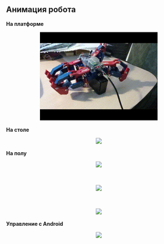 ## Анимация робота

**На платформе**
<figure>
   <p align="center">
      <img src="https://github.com/dr-number/Spider2024_410_bluethooth_LKM/blob/main/for_read_me/gifs/1_in_platform.gif">
   </p>
</figure>

**На столе**
<p align="center">
   <img src="https://raw.githubusercontent.com/dr-number/prog_lan_lar_larionov_lab_1_linear_processing/master/screens/2_in_table.gif">
</p>

**На полу**
<p align="center">
   <img src="https://raw.githubusercontent.com/dr-number/prog_lan_lar_larionov_lab_1_linear_processing/master/screens/3_in_ground_1.gif">
</p>
</br>
<p align="center">
   <img src="https://raw.githubusercontent.com/dr-number/prog_lan_lar_larionov_lab_1_linear_processing/master/screens/4_in_ground_2.gif">
</p>
</br>
<p align="center">
   <img src="https://raw.githubusercontent.com/dr-number/prog_lan_lar_larionov_lab_1_linear_processing/master/screens/5_in_ground_3.gif">
</p>

**Управление с Android**
<p align="center">
   <img src="https://raw.githubusercontent.com/dr-number/prog_lan_lar_larionov_lab_1_linear_processing/master/screens/6_robot_and_pult.gif">
</p>


